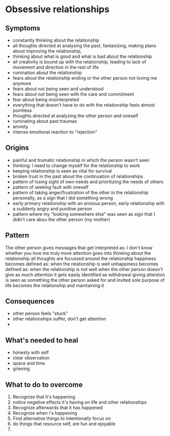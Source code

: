 # Obsessive relationships

## Symptoms
- constantly thinking about the relationship
- all thoughts directed at analysing the past, fantasizing, making plans about improving the relationship,
- thinking about what is good and what is bad about the relationship
- all creativity is bound up with the relationship, leading to lack of movement and direction in the rest of life
- rumination about the relationship
- fears about the relationship ending or the other person not loving me anymore
- fears about not being seen and understood
- fears about not being seen with the care and commitment
- fear about being misinterpreted
- everything that doesn't have to do with the relationship feels almost pointless
- thoughts directed at analyzing the other person and oneself
- ruminating about past traumas
- anxiety
- intense emotional reaction to "rejection"

## Origins
- painful and trumatic relationship in which the person wasn't seen
- thinking: I need to change myself for the relationship to work
- keeping relationship is seen as vital for survival
- broken trust in the past about the continuation of relationships
- pattern of losing sight of own needs and prioritizing the needs of others
- pattern of seeking fault with oneself
- pattern of taking anger/frustration of the other in the relationship personally, as a sign that I did something wrong
- early primary relationship with an anxious person, early relationship with a suddenly angry and punitive person
- pattern where my "looking somewhere else" was seen as sign that I didn't care abou the other person (my mother)

## Pattern
The other person gives messages that get interpreted as: I don't know whether you love me truly
more attention goes into thinking about the relationship
all thoughts are focussed around the relationship
happiness becomes defined as: when the relationship is well
unhappiness becomes defined as: when the relationship is not well
when the other person doesn't give as much attention it gets easily identified as withdrawal
giving attention is seen as something the other person asked for and invited
sole purpose of life becomes the relationship and maintaining it

## Consequences
- other person feels "stuck"
- other relationships suffer, don't get attention
- 

## What's needed to heal
- honesty with self
- clear observation
- space and time
- grieving

## What to do to overcome
1. Recognize that it's happening
2. notice negative effects it's having on life and other relationships
3. Recognize afterwards that it has happened
4. Recognize when i's happening
5. Find alternative things to intentionally focus on
6. do things that resource self, are fun and ejoyable
7. 
